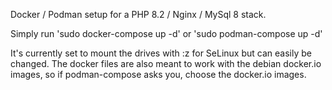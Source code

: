 Docker / Podman setup for a PHP 8.2 / Nginx / MySql 8 stack.

Simply run 'sudo docker-compose up -d' or 'sudo podman-compose up -d'

It's currently set to mount the drives with :z for SeLinux but can easily be changed.  The docker files are also meant to work with the debian docker.io images, so if podman-compose asks you, choose the docker.io images.
